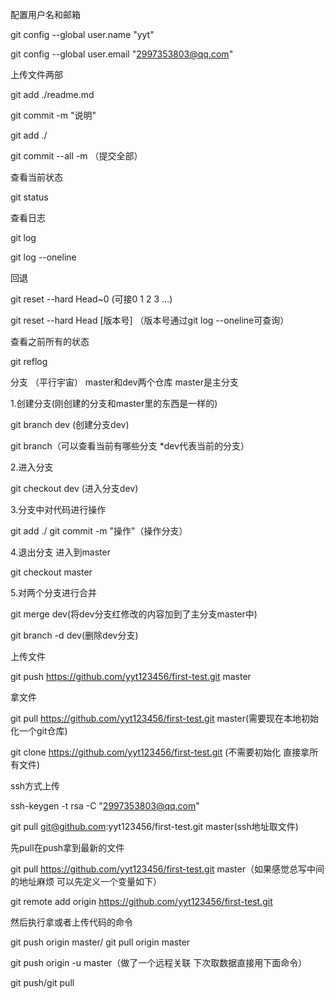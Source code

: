 配置用户名和邮箱

git config --global user.name "yyt"

git config --global user.email "2997353803@qq.com"

上传文件两部

git add ./readme.md

git commit -m "说明"

git add ./

git commit --all -m （提交全部）

查看当前状态

git status

查看日志

git log

git log --oneline

回退

git reset --hard Head~0 (可接0 1 2 3 ...)

git reset --hard Head [版本号]   （版本号通过git log --oneline可查询）

查看之前所有的状态

git reflog





分支 （平行宇宙） master和dev两个仓库  master是主分支

1.创建分支(刚创建的分支和master里的东西是一样的)

git branch dev (创建分支dev)

git branch（可以查看当前有哪些分支 *dev代表当前的分支）

2.进入分支

git checkout dev (进入分支dev)

3.分支中对代码进行操作

git add ./ git commit -m "操作"（操作分支）

4.退出分支 进入到master

git checkout master

5.对两个分支进行合并

git merge dev(将dev分支红修改的内容加到了主分支master中)

git branch -d dev(删除dev分支)





上传文件

git push https://github.com/yyt123456/first-test.git master

拿文件

git pull https://github.com/yyt123456/first-test.git master(需要现在本地初始化一个git仓库)

git clone https://github.com/yyt123456/first-test.git  (不需要初始化 直接拿所有文件)



ssh方式上传 

ssh-keygen -t rsa -C "2997353803@qq.com"

git pull git@github.com:yyt123456/first-test.git master(ssh地址取文件)



先pull在push拿到最新的文件

git pull https://github.com/yyt123456/first-test.git master（如果感觉总写中间的地址麻烦 可以先定义一个变量如下）

git remote add origin https://github.com/yyt123456/first-test.git

然后执行拿或者上传代码的命令

git push origin master/ git pull origin master

git push origin -u master（做了一个远程关联 下次取数据直接用下面命令）

git push/git pull









